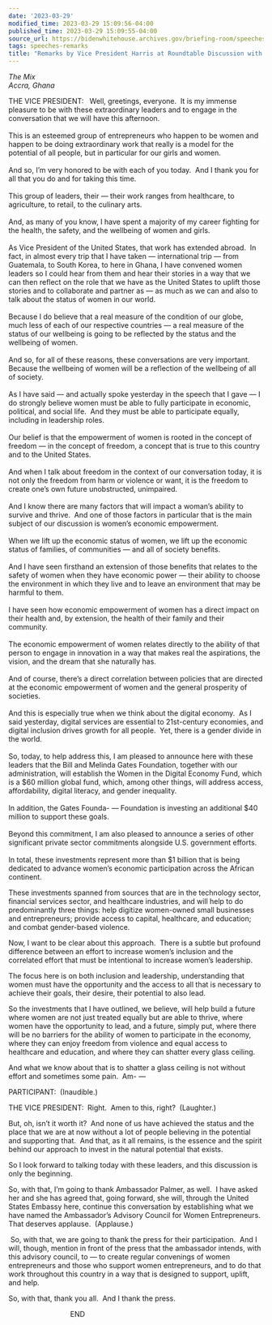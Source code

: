 ```yaml
---
date: '2023-03-29'
modified_time: 2023-03-29 15:09:56-04:00
published_time: 2023-03-29 15:09:55-04:00
source_url: https://bidenwhitehouse.archives.gov/briefing-room/speeches-remarks/2023/03/29/remarks-by-vice-president-harris-at-roundtable-discussion-with-women-entrepreneurs/
tags: speeches-remarks
title: "Remarks by Vice President Harris at Roundtable Discussion with Women\_Entrepreneurs"
---
```

 
  
*The Mix  
Accra, Ghana*

THE VICE PRESIDENT:   Well, greetings, everyone.  It is my immense
pleasure to be with these extraordinary leaders and to engage in the
conversation that we will have this afternoon.  
   
This is an esteemed group of entrepreneurs who happen to be women and
happen to be doing extraordinary work that really is a model for the
potential of all people, but in particular for our girls and women.  
   
And so, I’m very honored to be with each of you today.  And I thank you
for all that you do and for taking this time.  
   
This group of leaders, their — their work ranges from healthcare, to
agriculture, to retail, to the culinary arts.   
   
And, as many of you know, I have spent a majority of my career fighting
for the health, the safety, and the wellbeing of women and girls.  
   
As Vice President of the United States, that work has extended abroad. 
In fact, in almost every trip that I have taken — international trip —
from Guatemala, to South Korea, to here in Ghana, I have convened women
leaders so I could hear from them and hear their stories in a way that
we can then reflect on the role that we have as the United States to
uplift those stories and to collaborate and partner as — as much as we
can and also to talk about the status of women in our world.  
   
Because I do believe that a real measure of the condition of our globe,
much less of each of our respective countries — a real measure of the
status of our wellbeing is going to be reflected by the status and the
wellbeing of women.  
   
And so, for all of these reasons, these conversations are very
important.  Because the wellbeing of women will be a reflection of the
wellbeing of all of society.  
   
As I have said — and actually spoke yesterday in the speech that I gave
— I do strongly believe women must be able to fully participate in
economic, political, and social life.  And they must be able to
participate equally, including in leadership roles.  
   
Our belief is that the empowerment of women is rooted in the concept of
freedom — in the concept of freedom, a concept that is true to this
country and to the United States.  
   
And when I talk about freedom in the context of our conversation today,
it is not only the freedom from harm or violence or want, it is the
freedom to create one’s own future unobstructed, unimpaired.  
   
And I know there are many factors that will impact a woman’s ability to
survive and thrive.  And one of those factors in particular that is the
main subject of our discussion is women’s economic empowerment.  
   
When we lift up the economic status of women, we lift up the economic
status of families, of communities — and all of society benefits.  
   
And I have seen firsthand an extension of those benefits that relates to
the safety of women when they have economic power — their ability to
choose the environment in which they live and to leave an environment
that may be harmful to them.  
   
I have seen how economic empowerment of women has a direct impact on
their health and, by extension, the health of their family and their
community.  
   
The economic empowerment of women relates directly to the ability of
that person to engage in innovation in a way that makes real the
aspirations, the vision, and the dream that she naturally has.  
   
And of course, there’s a direct correlation between policies that are
directed at the economic empowerment of women and the general prosperity
of societies.  
   
And this is especially true when we think about the digital economy.  As
I said yesterday, digital services are essential to 21st-century
economies, and digital inclusion drives growth for all people.  Yet,
there is a gender divide in the world.   
   
So, today, to help address this, I am pleased to announce here with
these leaders that the Bill and Melinda Gates Foundation, together with
our administration, will establish the Women in the Digital Economy
Fund, which is a $60 million global fund, which, among other things,
will address access, affordability, digital literacy, and gender
inequality.  
   
In addition, the Gates Founda- — Foundation is investing an additional
$40 million to support these goals.  
   
Beyond this commitment, I am also pleased to announce a series of other
significant private sector commitments alongside U.S. government
efforts.   
   
In total, these investments represent more than $1 billion that is being
dedicated to advance women’s economic participation across the African
continent.  
  
These investments spanned from sources that are in the technology
sector, financial services sector, and healthcare industries, and will
help to do predominantly three things: help digitize women-owned small
businesses and entrepreneurs; provide access to capital, healthcare, and
education; and combat gender-based violence.  
  
Now, I want to be clear about this approach.  There is a subtle but
profound difference between an effort to increase women’s inclusion and
the correlated effort that must be intentional to increase women’s
leadership.  
  
The focus here is on both inclusion and leadership, understanding that
women must have the opportunity and the access to all that is necessary
to achieve their goals, their desire, their potential to also lead.  
  
So the investments that I have outlined, we believe, will help build a
future where women are not just treated equally but are able to thrive,
where women have the opportunity to lead, and a future, simply put,
where there will be no barriers for the ability of women to participate
in the economy, where they can enjoy freedom from violence and equal
access to healthcare and education, and where they can shatter every
glass ceiling.  
  
And what we know about that is to shatter a glass ceiling is not without
effort and sometimes some pain.  Am- —  
  
PARTICIPANT:  (Inaudible.)  
  
THE VICE PRESIDENT:  Right.  Amen to this, right?  (Laughter.)  
  
But, oh, isn’t it worth it?  And none of us have achieved the status and
the place that we are at now without a lot of people believing in the
potential and supporting that.  And that, as it all remains, is the
essence and the spirit behind our approach to invest in the natural
potential that exists.  
  
So I look forward to talking today with these leaders, and this
discussion is only the beginning.  
  
So, with that, I’m going to thank Ambassador Palmer, as well.  I have
asked her and she has agreed that, going forward, she will, through the
United States Embassy here, continue this conversation by establishing
what we have named the Ambassador’s Advisory Council for Women
Entrepreneurs.  That deserves applause.  (Applause.)   
  
 So, with that, we are going to thank the press for their
participation.  And I will, though, mention in front of the press that
the ambassador intends, with this advisory council, to — to create
regular convenings of women entrepreneurs and those who support women
entrepreneurs, and to do that work throughout this country in a way that
is designed to support, uplift, and help.  
  
So, with that, thank you all.  And I thank the press.  
  
                               END  
  
